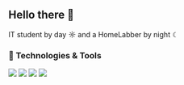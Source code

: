 ## Hello there 👋

IT student by day ☼ and a HomeLabber by night ☾

### 🔧 Technologies & Tools
![](https://img.shields.io/badge/OS-Linux-informational?style=flat&logo=linux&logoColor=white&color=e100ff)
![](https://img.shields.io/badge/OS-Ubuntu-informational?style=flat&logo=ubuntu&logoColor=white&color=2bbc8a)
![](https://custom-icon-badges.demolab.com/OS-Windows-informational?style=flat&logo=windows11&logoColor=white&color=2bbc8a)
![](https://img.shields.io/badge/Tools-Docker-informational?style=flat&logo=docker&logoColor=white&color=2bbc8a)

<!--
**TomyThePingu/TomyThePingu** is a ✨ _special_ ✨ repository because its `README.md` (this file) appears on your GitHub profile.

Here are some ideas to get you started:

- 🔭 I’m currently working on ...
- 🌱 I’m currently learning ...
- 👯 I’m looking to collaborate on ...
- 🤔 I’m looking for help with ...
- 💬 Ask me about ...
- 📫 How to reach me: ...
- 😄 Pronouns: ...
- ⚡ Fun fact: ...
-->
